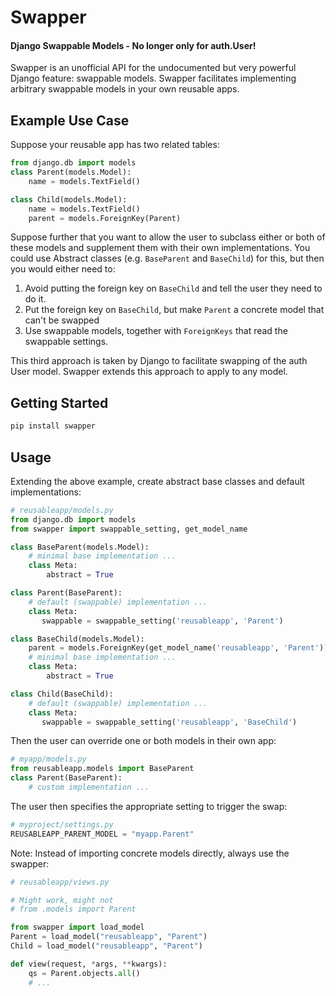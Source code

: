 Swapper
=======

#### Django Swappable Models - No longer only for auth.User!

Swapper is an unofficial API for the undocumented but very powerful Django 
feature: swappable models.  Swapper facilitates implementing
arbitrary swappable models in your own reusable apps.

## Example Use Case

Suppose your reusable app has two related tables:

```python
from django.db import models
class Parent(models.Model):
    name = models.TextField()

class Child(models.Model):
    name = models.TextField()
    parent = models.ForeignKey(Parent)
```

Suppose further that you want to allow the user to subclass either or both of
these models and supplement them with their own implementations.  You could use
Abstract classes (e.g. `BaseParent` and `BaseChild`) for this, but then you
would either need to:

 1. Avoid putting the foreign key on `BaseChild` and tell the user they need to
    do it.
 2. Put the foreign key on `BaseChild`, but make `Parent` a concrete model that
    can't be swapped
 3. Use swappable models, together with `ForeignKeys` that read the swappable
    settings.

This third approach is taken by Django to facilitate swapping of the auth User
model.  Swapper extends this approach to apply to any model.

## Getting Started

```bash
pip install swapper
```

## Usage

Extending the above example, create abstract base classes and default 
implementations:

```python
# reusableapp/models.py
from django.db import models
from swapper import swappable_setting, get_model_name

class BaseParent(models.Model):
    # minimal base implementation ...
    class Meta:
        abstract = True

class Parent(BaseParent):
    # default (swappable) implementation ...
    class Meta:
       swappable = swappable_setting('reusableapp', 'Parent')

class BaseChild(models.Model):
    parent = models.ForeignKey(get_model_name('reusableapp', 'Parent'))
    # minimal base implementation ...
    class Meta:
        abstract = True

class Child(BaseChild):
    # default (swappable) implementation ...
    class Meta:
       swappable = swappable_setting('reusableapp', 'BaseChild')
```

Then the user can override one or both models in their own app:

```python
# myapp/models.py
from reusableapp.models import BaseParent
class Parent(BaseParent):
    # custom implementation ...
```

The user then specifies the appropriate setting to trigger the swap:

```python
# myproject/settings.py
REUSABLEAPP_PARENT_MODEL = "myapp.Parent"
```

Note: Instead of importing concrete models directly, always use the swapper:
```python
# reusableapp/views.py

# Might work, might not
# from .models import Parent

from swapper import load_model
Parent = load_model("reusableapp", "Parent")
Child = load_model("reusableapp", "Parent")

def view(request, *args, **kwargs):
    qs = Parent.objects.all()
    # ...
